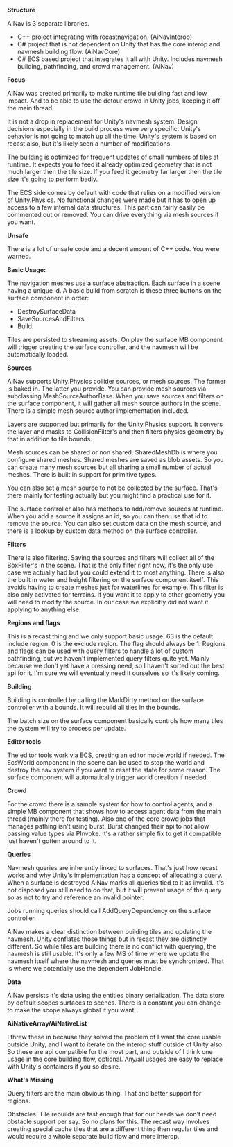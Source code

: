 

**Structure**

AiNav is 3 separate libraries.

 - C++ project integrating with recastnavigation. (AiNavInterop)
 - C# project that is not dependent on Unity that has the core interop and navmesh building  flow. (AiNavCore)
 - C# ECS based project that integrates it all with Unity.   Includes navmesh building, pathfinding, and crowd management. (AiNav)

**Focus**

AiNav was created primarily to make runtime tile building fast and low impact.  And to be able to use the detour crowd in Unity jobs, keeping it off the main thread.

It is not a drop in replacement for Unity's navmesh system.  Design decisions especially in the build process were very specific.   Unity's behavior is not going to match up all the time.  Unity's system is based on recast also, but it's likely seen a number of modifications.

 The building is optimized for frequent updates of small numbers of tiles at runtime.  It expects you to feed it already optimized geometry that is not much larger then the tile size.  If you feed it geometry far larger then the tile size it's going to perform badly.

The ECS side comes by default with code that relies on a modified version of Unity.Physics.  No functional changes were made but it has to open up access to a few internal data structures.  This part can fairly easily be commented out or removed.   You can drive everything via mesh sources if you want.

**Unsafe**

There is a lot of unsafe code and a decent amount of C++ code.  You were warned.


**Basic Usage:**

The navigation meshes use a surface abstraction.  Each surface in a scene having a unique id.  A basic build from scratch is these three buttons on the surface component in order:

 - DestroySurfaceData
 -  SaveSourcesAndFilters
 -  Build

Tiles are persisted to streaming assets.  On play the surface MB component will trigger creating the surface controller, and the navmesh will be automatically loaded.

**Sources**

AiNav supports Unity.Physics collider sources, or mesh sources.  The former is baked in.  The latter you provide.  You can provide mesh sources via subclassing MeshSourceAuthorBase.  When you save sources and filters on the surface component, it will gather all mesh source authors in the scene.  There is a simple mesh source author implementation included.  

Layers are supported but primarily for the Unity.Physics support.  It convers the layer and masks to CollisionFilter's and then filters physics geometry by that in addition to tile bounds.

Mesh sources can be shared or non shared. SharedMeshDb is where you configure shared meshes.  Shared meshes are saved as blob assets.  So you can create many mesh sources but all sharing a small number of actual meshes.  There is built in support for primitive types.

You can also set a mesh source to not be collected by the surface.  That's there mainly for testing actually but you might find a practical use for it.

The surface controller also has methods to add/remove sources at runtime.  When you add a source it assigns an id, so you can then use that id to remove the source.  You can also set custom data on the mesh source, and there is a lookup by custom data method on the surface controller.


**Filters**

There is also filtering.  Saving the sources and filters will collect all of the BoxFilter's in the scene.  That is the only filter right now, it's the only use case we actually had but you could extend it to most anything.  There is also the built in water and height filtering on the surface component itself.  This avoids having to create meshes just for waterlines for example.  This filter is also only activated for terrains.  If you want it to apply to other geometry you will need to modify the source.  In our case we explicitly did not want it applying to anything else.

**Regions and flags**

This is a recast thing and we only support basic usage.  63 is the default include region.  0 is the exclude region.  The flag should always be 1.  Regions and flags can be used with query filters to handle a lot of custom pathfinding, but we haven't implemented query filters quite yet.  Mainly because we don't yet have a pressing need, so I haven't sorted out the best api for it.  I'm sure we will eventually need it ourselves so it's likely coming. 

**Building**

Building is controlled by calling the MarkDirty method on the surface controller with a bounds. It will rebuild all tiles in the bounds.

The batch size on the surface component basically controls how many tiles the system will try to process per update.

**Editor tools**

The editor tools work via ECS, creating an editor mode world if needed.  The EcsWorld component in the scene can be used to stop the world and destroy the nav system if you want to reset the state for some reason.  The surface component will automatically trigger world creation if needed.

**Crowd**

For the crowd there is a sample system for how to control agents, and a simple MB component that shows how to access agent data from the main thread (mainly there for testing).  Also one of the core crowd jobs that manages pathing isn't using burst.  Burst changed their api to not allow passing value types via PInvoke.  It's a rather simple fix to get it compatible just haven't gotten around to it.


**Queries**

Navmesh queries are inherently linked to surfaces.  That's just how recast works and why Unity's implementation has a concept of allocating a query.  When a surface is destroyed AiNav marks all queries tied to it as invalid.  It's not disposed you still need to do that, but it will prevent usage of the query so as not to try and reference an invalid pointer.

Jobs  running queries should call AddQueryDependency on the surface controller. 

AiNav makes a clear distinction between building tiles and updating the navmesh.  Unity conflates those things but in recast they are distinctly different.  So while tiles are building there is no conflict with querying, the navmesh is still usable.  It's only a few MS of time where we update the navmesh itself where the navmesh and queries must be synchronized.  That is where we potentially use the dependent JobHandle.  


**Data**

AiNav persists it's data using the entities binary serialization.  The data store by default scopes surfaces to scenes.  There is a constant you can change to make the scope always global if you want.  


**AiNativeArray/AiNativeList**

I threw these in because they solved the problem of I want the core usable outside Unity, and I want to iterate on the interop stuff outside of Unity also.  So these are api compatible for the most part, and outside of I think one usage in the core building flow, optional.  Any/all usages are easy to replace with Unity's containers if you so desire.

**What's Missing**

Query filters are the main obvious thing.  That and better support for regions.

Obstacles.   Tile rebuilds are fast enough that for our needs we don't need obstacle support per say.  So no plans for this.  The recast way involves creating special cache tiles that are a different thing then regular tiles and would require a whole separate build flow and more interop. 

